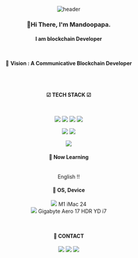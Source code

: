 <div align=center>
  
![header](https://capsule-render.vercel.app/api?type=waving&color=timeGradient&height=280&section=header&text=Mandoopapa&fontSize=80&animation=fadeIn)

### 👋Hi There, I'm Mandoopapa.
#### I am blockchain Developer

  <br>
  
🎯 **Vision : A Communicative Blockchain Developer**
  
  <br><br>
  
#### ☑ TECH STACK ☑

  <br>
  
  <img src="https://img.shields.io/badge/-HTML-orange?style=flat-square&logo=html5&logoColor=black"/> <img src="https://img.shields.io/badge/-CSS-1572B6?style=flat-square&logo=css3&logoColor=white"/> <img src="https://img.shields.io/badge/-Javascript-F7DF1E?style=flat-square&logo=javascript&logoColor=black"/> <img src="https://img.shields.io/badge/-React-61DAFB?style=flat-square&logo=react&logoColor=black"/>
 
   <img src="https://img.shields.io/badge/-AWS-yellow?style=flat-square&logo=Amazon aws&logoColor=black"/> <img src="https://img.shields.io/badge/-Heroku-430098?style=flat-square&logo=Heroku&logoColor=white"/>
  
  <img src="https://img.shields.io/badge/-Flutter-02569B?style=flat-square&logo=flutter&logoColor=white"/>
  
  <br>
  
#### 📖  Now Learning
  
  <br>
  English !!
  
#### 📖  OS, Device
  <img src="https://img.shields.io/badge/-macos-000000?style=flat-square&logo=macos&logoColor=white"/>      M1 iMac 24
  <br>
   <img src="https://img.shields.io/badge/-windows-0078D6?style=flat-square&logo=windows&logoColor=white"/>   Gigabyte Aero 17 HDR YD i7 

  <br>
  
#### 📲 CONTACT

<a href="mailto:remonytea@naver.com"><img src="https://img.shields.io/badge/-remonytea@naver.com-EA4335?style=flat-square&logo=gmail&logoColor=white"/></a>
<a href="https://mdpapa.tistory.com"><img src="https://img.shields.io/badge/-ITBlog-black?style=flat-square&logo=dev.to&logoColor=white"/></a>
<a href="https://www.linkedin.com/in/jae-seong-lee-7550b152/"><img src="https://img.shields.io/badge/-LinkedIn-0A66C2?style=flat-square&logo=linkedin&logoColor=white" /></a> 
</div>

  
<br>
